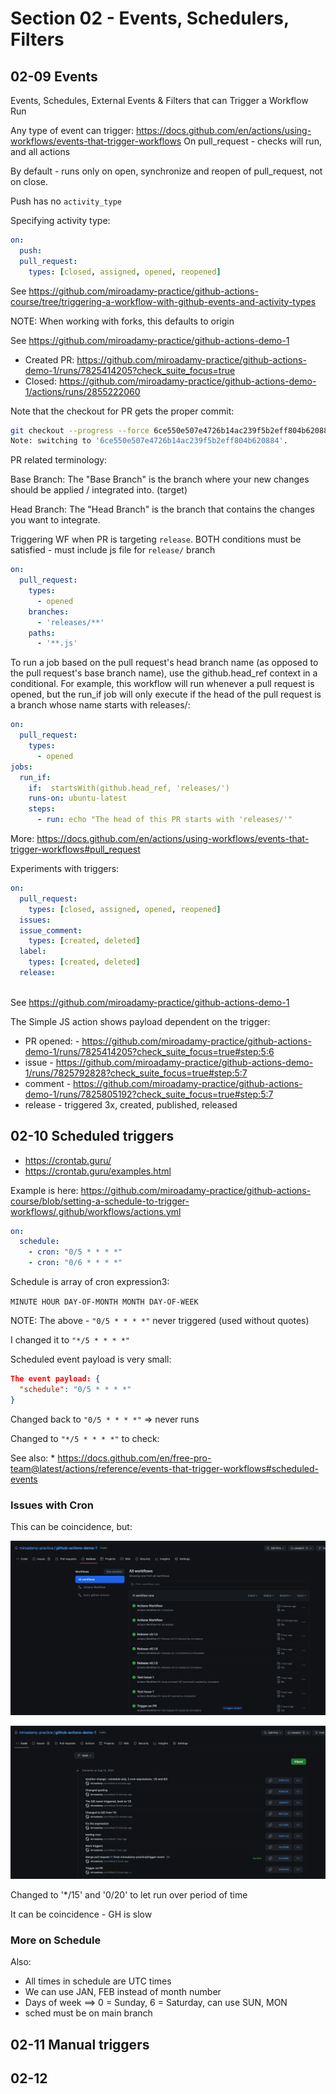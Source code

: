 # Section 02 - Events, Schedulers, Filters

## 02-09 Events

Events, Schedules, External Events & Filters that can Trigger a Workflow Run

Any type of event can trigger: <https://docs.github.com/en/actions/using-workflows/events-that-trigger-workflows>
On pull_request - checks will run, and all actions

By default - runs only on open, synchronize and reopen of pull_request, not on close.

Push has no `activity_type`

Specifying activity type:

```yaml
on: 
  push:
  pull_request:
    types: [closed, assigned, opened, reopened]

```

See <https://github.com/miroadamy-practice/github-actions-course/tree/triggering-a-workflow-with-github-events-and-activity-types>

NOTE: When working with forks, this defaults to origin

See <https://github.com/miroadamy-practice/github-actions-demo-1>

* Created PR: <https://github.com/miroadamy-practice/github-actions-demo-1/runs/7825414205?check_suite_focus=true>
* Closed: <https://github.com/miroadamy-practice/github-actions-demo-1/actions/runs/2855222060>

Note that the checkout for PR gets the proper commit:

```sh
git checkout --progress --force 6ce550e507e4726b14ac239f5b2eff804b620884
Note: switching to '6ce550e507e4726b14ac239f5b2eff804b620884'.

```

PR related terminology:

Base Branch: The "Base Branch" is the branch where your new changes should be applied / integrated into. (target)

Head Branch: The "Head Branch" is the branch that contains the changes you want to integrate.

Triggering WF when PR is targeting `release`. BOTH conditions must be satisfied - must include js file for `release/` branch

```yaml
on:
  pull_request:
    types:
      - opened
    branches:
      - 'releases/**'
    paths:
      - '**.js'
```

To run a job based on the pull request's head branch name (as opposed to the pull request's base branch name), use the github.head_ref context in a conditional. For example, this workflow will run whenever a pull request is opened, but the run_if job will only execute if the head of the pull request is a branch whose name starts with releases/:

```yaml
on:
  pull_request:
    types:
      - opened
jobs:
  run_if:
    if:  startsWith(github.head_ref, 'releases/')
    runs-on: ubuntu-latest
    steps:
      - run: echo "The head of this PR starts with 'releases/'"
```

More: <https://docs.github.com/en/actions/using-workflows/events-that-trigger-workflows#pull_request>

Experiments with triggers:

```yaml
on: 
  pull_request:
    types: [closed, assigned, opened, reopened]
  issues:
  issue_comment:
    types: [created, deleted]
  label:
    types: [created, deleted]
  release:
  
```

See <https://github.com/miroadamy-practice/github-actions-demo-1>

The Simple JS action shows payload dependent on the trigger:

* PR opened: - <https://github.com/miroadamy-practice/github-actions-demo-1/runs/7825414205?check_suite_focus=true#step:5:6>
* issue - <https://github.com/miroadamy-practice/github-actions-demo-1/runs/7825792828?check_suite_focus=true#step:5:7>
* comment - <https://github.com/miroadamy-practice/github-actions-demo-1/runs/7825805192?check_suite_focus=true#step:5:7>
* release - triggered 3x, created, published, released

## 02-10 Scheduled triggers

* <https://crontab.guru/>
* <https://crontab.guru/examples.html>

Example is here: <https://github.com/miroadamy-practice/github-actions-course/blob/setting-a-schedule-to-trigger-workflows/.github/workflows/actions.yml>

```yaml
on:
  schedule:
    - cron: "0/5 * * * *"
    - cron: "0/6 * * * *" 
```

Schedule is array of cron expression3:

`MINUTE HOUR DAY-OF-MONTH MONTH DAY-OF-WEEK`

NOTE: The above - `"0/5 * * * *"` never triggered (used without quotes)

I changed it to `"*/5 * * * *"`

Scheduled event payload is very small:

```json
The event payload: {
  "schedule": "0/5 * * * *"
}
```

Changed back to `"0/5 * * * *"` => never runs

Changed to `"*/5 * * * *"` to check:

See also:
    * <https://docs.github.com/en/free-pro-team@latest/actions/reference/events-that-trigger-workflows#scheduled-events>

### Issues with Cron

This can be coincidence, but:

![actions](./img/sched-runs-1.png)

![commits](./img/sched-commits.png)

Changed to '*/15' and '0/20' to let run over period of time

It can be coincidence - GH is slow

### More on Schedule

Also:

* All times in schedule are UTC times
* We can use JAN, FEB instead of month number
* Days of week ==> 0 = Sunday, 6 = Saturday, can use SUN, MON
* sched must be on main branch

## 02-11 Manual triggers



## 02-12
